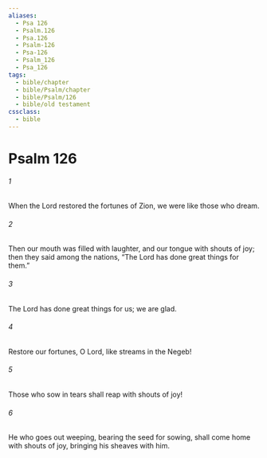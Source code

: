 ```yaml
---
aliases:
  - Psa 126
  - Psalm.126
  - Psa.126
  - Psalm-126
  - Psa-126
  - Psalm_126
  - Psa_126
tags:
  - bible/chapter
  - bible/Psalm/chapter
  - bible/Psalm/126
  - bible/old testament
cssclass:
  - bible
---
```


# Psalm 126

###### 1
When the Lord  restored the fortunes of Zion, we were like those who dream.
###### 2
Then our mouth was filled with laughter, and our tongue with shouts of joy; then they said among the nations,   “The Lord has done great things for them.”
###### 3
The Lord has done great things for us; we are glad.
###### 4
Restore our fortunes, O Lord, like streams in the Negeb!
###### 5
Those who sow in tears shall reap with shouts of joy!
###### 6
He who goes out weeping, bearing the seed for sowing, shall come home with shouts of joy, bringing his sheaves with him.


